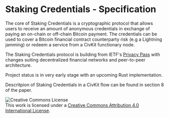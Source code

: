 # Staking Credentials - Specification

The core of Staking Credentials is a cryptographic protocol that allows users to receive an amount
of anonymous credentials in exchange of paying an on-chain or off-chain Bitcoin payment. The credentials
can be used to cover a Bitcoin financial contract counterparty risk (e.g a Lightning jamming) or
redeem a service from a CivKit functionary node.

The Staking Credentials protocol is building from IETF's [Privacy Pass](https://www.petsymposium.org/2018/files/papers/issue3/popets-2018-0026.pdf) with changes suiting decentralized financial networks and peer-to-peer
architecture.

Project status is in very early stage with an upcoming Rust implementation.

Descritpion of Staking Credentials in a CivKit flow can be found in section 8 of the paper.

![Creative Commons License](https://i.creativecommons.org/l/by/4.0/88x31.png "License CC-BY")
<br>
This work is licensed under a [Creative Commons Attribution 4.0 International License](http://creativecommons.org/licenses/by/4.0/).

